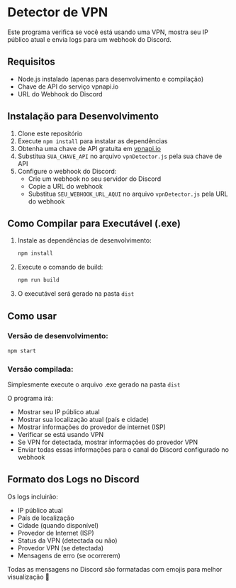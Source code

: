 # Detector de VPN

Este programa verifica se você está usando uma VPN, mostra seu IP público atual e envia logs para um webhook do Discord.

## Requisitos
- Node.js instalado (apenas para desenvolvimento e compilação)
- Chave de API do serviço vpnapi.io
- URL do Webhook do Discord

## Instalação para Desenvolvimento
1. Clone este repositório
2. Execute `npm install` para instalar as dependências
3. Obtenha uma chave de API gratuita em [vpnapi.io](https://vpnapi.io/)
4. Substitua `SUA_CHAVE_API` no arquivo `vpnDetector.js` pela sua chave de API
5. Configure o webhook do Discord:
   - Crie um webhook no seu servidor do Discord
   - Copie a URL do webhook
   - Substitua `SEU_WEBHOOK_URL_AQUI` no arquivo `vpnDetector.js` pela URL do webhook

## Como Compilar para Executável (.exe)
1. Instale as dependências de desenvolvimento:
   ```bash
   npm install
   ```

2. Execute o comando de build:
   ```bash
   npm run build
   ```

3. O executável será gerado na pasta `dist`

## Como usar
### Versão de desenvolvimento:
```bash
npm start
```

### Versão compilada:
Simplesmente execute o arquivo .exe gerado na pasta `dist`

O programa irá:
- Mostrar seu IP público atual
- Mostrar sua localização atual (país e cidade)
- Mostrar informações do provedor de internet (ISP)
- Verificar se está usando VPN
- Se VPN for detectada, mostrar informações do provedor VPN
- Enviar todas essas informações para o canal do Discord configurado no webhook

## Formato dos Logs no Discord
Os logs incluirão:
- IP público atual
- País de localização
- Cidade (quando disponível)
- Provedor de Internet (ISP)
- Status da VPN (detectada ou não)
- Provedor VPN (se detectada)
- Mensagens de erro (se ocorrerem)

Todas as mensagens no Discord são formatadas com emojis para melhor visualização 🎨 